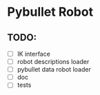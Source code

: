 # Pybullet Robot


## TODO:

- [ ] IK interface
- [ ] robot descriptions loader
- [ ] pybullet data robot loader
- [ ] doc
- [ ] tests
